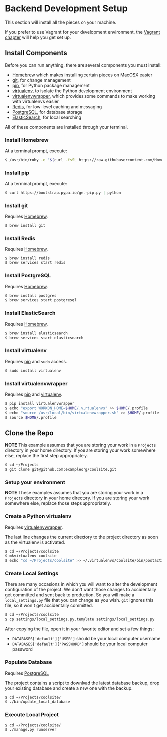 # Backend Development Setup

This section will install all the pieces on your machine.

If you prefer to use Vagrant for your development environment, the [Vagrant chapter](./vagrant.md) will help you get set up.

## Install Components

Before you can run anything, there are several components you must install:

- [Homebrew][Homebrew] which makes installing certain pieces on MacOSX easier
- [git][git], for change management
- [pip][pip], for Python package management
- [virtualenv][virtualenv], to isolate the Python development environment
- [virtualenvwrapper][virtualenvwrapper], which provides some commands to make working with virtualenvs easier
- [Redis][Redis], for low-level caching and messaging
- [PostgreSQL][PostgreSQL], for database storage
- [ElasticSearch][ElasticSearch], for local searching

All of these components are installed through your terminal.

[Homebrew]: http://brew.sh/
[git]: https://git-scm.com/
[pip]: https://pip.pypa.io/en/stable/
[virtualenv]: https://virtualenv.pypa.io/en/stable/
[virtualenvwrapper]: https://virtualenvwrapper.readthedocs.io/en/latest/index.html
[Redis]: http://redis.io/
[PostgreSQL]: https://www.postgresql.org/
[ElasticSearch]:  https://www.elastic.co/


### Install Homebrew

At a terminal prompt, execute:

```bash
$ /usr/bin/ruby -e "$(curl -fsSL https://raw.githubusercontent.com/Homebrew/install/master/install)"
```

### Install pip

At a terminal prompt, execute:

```bash
$ curl https://bootstrap.pypa.io/get-pip.py | python
```


### Install git

Requires [Homebrew](#install-homebrew).

```bash
$ brew install git
```


### Install Redis

Requires [Homebrew](#install-homebrew).

```bash
$ brew install redis
$ brew services start redis
```


### Install PostgreSQL

Requires [Homebrew](#install-homebrew).

```bash
$ brew install postgres
$ brew services start postgresql
```

### Install ElasticSearch

Requires [Homebrew](#install-homebrew).

```bash
$ brew install elasticsearch
$ brew services start elasticsearch
```


### Install virtualenv

Requires [pip](#install-pip) and `sudo` access.

```bash
$ sudo install virtualenv
```


### Install virtualenvwrapper

Requires [pip](#install-pip) and [virtualenv](#install-virtualenv).

```bash
$ pip install virtualenvwrapper
$ echo "export WORKON_HOME=$HOME/.virtualenvs" >> $HOME/.profile
$ echo "source /usr/local/bin/virtualenvwrapper.sh" >> $HOME/.profile
$ source $HOME/.profile
```


## Clone the Repo

**NOTE** This example assumes that you are storing your work in a `Projects` directory in your home directory. If you are storing your work somewhere else, replace the first step appropriately.

```bash
$ cd ~/Projects
$ git clone git@github.com:exampleorg/coolsite.git
```

### Setup your environment

**NOTE** These examples assumes that you are storing your work in a `Projects` directory in your home directory. If you are storing your work somewhere else, replace those steps appropriately.

### Create a Python virtualenv

Requires [virtualenvwrapper](#install-virtualenvwrapper).

The last line changes the current directory to the project directory as soon as the
virtualenv is activated.

```bash
$ cd ~/Projects/coolsite
$ mkvirtualenv coolsite
$ echo "cd ~/Projects/coolsite" >> ~/.virtualenvs/coolsite/bin/postactivate
```

### Create Local Settings

There are many occasions in which you will want to alter the development configuration of the project.  We don't want those changes to accidentally get committed and sent back to production. So you will make a ``local_settings.py`` file that you can change as you wish. ``git`` ignores this file, so it won't get accidentally committed.

```bash
$ cd ~/Projects/coolsite
$ cp settings/local_settings.py.template settings/local_settings.py
```

After copying the file, open it in your favorite editor and set a few things:

- `DATABASES['default']['USER']` should be your local computer username
- `DATABASES['default']['PASSWORD']` should be your local computer password


### Populate Database

Requires [PostgreSQL](install-postgresql)

The project contains a script to download the latest database backup, drop your
existing database and create a new one with the backup.

```bash
$ cd ~/Projects/coolsite/
$ ./bin/update_local_database
```


### Execute Local Project

```bash
$ cd ~/Projects/coolsite/
$ ./manage.py runserver
```
